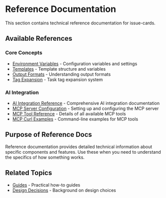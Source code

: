 # Reference Documentation

This section contains technical reference documentation for issue-cards.

## Available References

### Core Concepts

- [Environment Variables](environment-vars.md) - Configuration variables and settings
- [Templates](templates.md) - Template structure and variables
- [Output Formats](output-formats.md) - Understanding output formats
- [Tag Expansion](tag-expansion.md) - Task tag expansion system

### AI Integration

- [AI Integration Reference](ai-integration.md) - Comprehensive AI integration documentation
- [MCP Server Configuration](mcp-server-config.md) - Setting up and configuring the MCP server
- [MCP Tool Reference](mcp-tool-reference.md) - Details of all available MCP tools
- [MCP Curl Examples](mcp-curl-examples.md) - Command-line examples for MCP tools

## Purpose of Reference Docs

Reference documentation provides detailed technical information about specific components and features. Use these when you need to understand the specifics of how something works.

## Related Topics

- [Guides](../guides/index.md) - Practical how-to guides
- [Design Decisions](../design/index.md) - Background on design choices